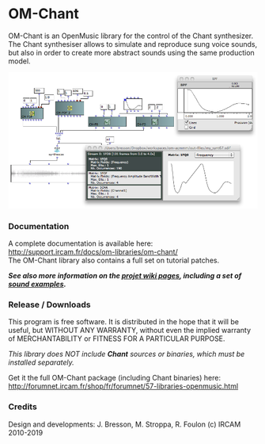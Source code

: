 # OM-Chant

OM-Chant is an OpenMusic library for the control of the Chant synthesizer. The Chant synthesiser allows to simulate and reproduce sung voice sounds, but also in order to create more abstract sounds using the same production model.

<img src="docs/images/om-chant.png">

### Documentation

A complete documentation is available here: http://support.ircam.fr/docs/om-libraries/om-chant/   
The OM-Chant library also contains a full set on tutorial patches.

***See also more information on the [projet wiki pages](https://github.com/openmusic-project/OM-Chant/wiki/), including a set of [sound examples](https://github.com/openmusic-project/OM-Chant/wiki/Examples).***


### Release / Downloads

This program is free software. It is distributed in the hope that it will be useful, but WITHOUT ANY WARRANTY, without even the implied warranty of MERCHANTABILITY or FITNESS FOR A PARTICULAR PURPOSE. 

_This library does NOT include **Chant** sources or binaries, which must be installed separately._

Get it the full OM-Chant package (including Chant binaries) here: http://forumnet.ircam.fr/shop/fr/forumnet/57-libraries-openmusic.html

### Credits

Design and developments: J. Bresson, M. Stroppa, R. Foulon (c) IRCAM 2010-2019
